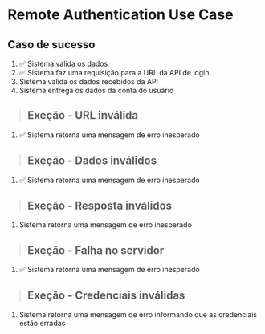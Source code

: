 # Remote Authentication Use Case

## Caso de sucesso
1. :white_check_mark: Sistema valida os dados
2. :white_check_mark: Sistema faz uma requisição para a URL da API de login
3. Sistema valida os dados recebidos da API
4. Sistema entrega os dados da conta do usuário



> ## Exeção - URL inválida
1. :white_check_mark: Sistema retorna uma mensagem de erro inesperado

>## Exeção - Dados inválidos
1. :white_check_mark: Sistema retorna uma mensagem de erro inesperado

>## Exeção - Resposta inválidos
1. Sistema retorna uma mensagem de erro inesperado

>## Exeção - Falha no servidor
1. :white_check_mark: Sistema retorna uma mensagem de erro inesperado

>## Exeção - Credenciais inválidas
1. Sistema retorna uma mensagem de erro informando que as credenciais estão erradas
